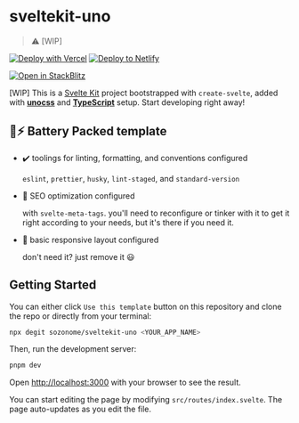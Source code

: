 # sveltekit-uno

<!-- [![Deploy with Vercel](https://vercel.com/button)](https://vercel.com/import/git?s=https://github.com/sozonome/sveltekit-uno) [![Deploy to Netlify](https://www.netlify.com/img/deploy/button.svg)](https://app.netlify.com/start/deploy?repository=https://github.com/sozonome/sveltekit-uno) -->

> ⚠️ [WIP]

[![Deploy with Vercel](https://vercel.com/button)](https://vercel.com/import/git?s=https://github.com/sozonome/sveltekit-uno) [![Deploy to Netlify](https://www.netlify.com/img/deploy/button.svg)](https://app.netlify.com/start/deploy?repository=https://github.com/sozonome/sveltekit-uno)

[![Open in StackBlitz](https://developer.stackblitz.com/img/open_in_stackblitz.svg)](https://stackblitz.com/github/sozonome/sveltekit-uno)

[WIP] This is a [Svelte Kit](https://kit.svelte.dev/) project bootstrapped with `create-svelte`, added with [**unocss**](https://unocss.antfu.me) and [**TypeScript**](https://www.typescriptlang.org) setup.
Start developing right away!

## 🔋⚡ Battery Packed template

- ✔️ toolings for linting, formatting, and conventions configured

  `eslint`, `prettier`, `husky`, `lint-staged`, and `standard-version`

- 🔎 SEO optimization configured

  with `svelte-meta-tags`. you'll need to reconfigure or tinker with it to get it right according to your needs, but it's there if you need it.

- 🎨 basic responsive layout configured

  don't need it? just remove it 😃

## Getting Started

You can either click `Use this template` button on this repository and clone the repo or directly from your terminal:

```bash
npx degit sozonome/sveltekit-uno <YOUR_APP_NAME>
```

Then, run the development server:

```bash
pnpm dev
```

Open [http://localhost:3000](http://localhost:3000) with your browser to see the result.

You can start editing the page by modifying `src/routes/index.svelte`. The page auto-updates as you edit the file.
